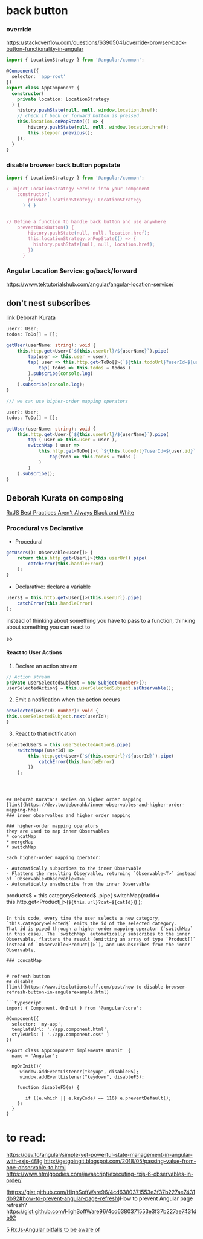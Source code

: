
# back button

### override
https://stackoverflow.com/questions/63905041/override-browser-back-button-functionality-in-angular

```typescript
import { LocationStrategy } from '@angular/common';

@Component({
  selector: 'app-root'
})
export class AppComponent {
  constructor(
    private location: LocationStrategy
  ) {
    history.pushState(null, null, window.location.href);
    // check if back or forward button is pressed.
    this.location.onPopState(() => {
        history.pushState(null, null, window.location.href);
        this.stepper.previous();
    });
  }
}
```

### disable browser back button popstate
```typescript
import { LocationStrategy } from '@angular/common';

/ Inject LocationStrategy Service into your component
    constructor(
        private locationStrategy: LocationStrategy
      ) { }


// Define a function to handle back button and use anywhere
    preventBackButton() {
        history.pushState(null, null, location.href);
        this.locationStrategy.onPopState(() => {
          history.pushState(null, null, location.href);
        })
      }
```

### Angular Location Service: go/back/forward
https://www.tektutorialshub.com/angular/angular-location-service/


## don't nest subscribes
[link](https://www.youtube.com/watch?v=KiJ-e5QuWe4)
Deborah Kurata

```typescript
user?: User;
todos: ToDo[] = [];

getUser(userName: string): void {
	this.http.get<User>(`${this.userUrl}/${userName}`).pipe(
		tap(user => this.user = user),
		tap( user => this.http.get<ToDo[]>(`${this.todoUrl}?userId=$[user.Id]`).pipe(
			tap( todos => this.todos = todos )
		).subscribe(console.log)			
		),
	).subscribe(console.log);
}

/// we can use higher-order mapping operators

user?: User;
todos: ToDo[] = [];

getUser(userName: string): void {
	this.http.get<User>(`${this.userUrl}/${userName}`).pipe(
		tap ( user => this.user = user ),
		switchMap ( user => 
			this.http.get<ToDo[]>( `${this.todoUrl}?userId=${user.id}` ).pipe(
				tap(todo => this.todos = todos )
			)
		)
	).subscribe();
}


```


## Deborah Kurata on composing 
[RxJS Best Practices Aren't Always Black and White](https://www.youtube.com/watch?v=rQTSMbeqv7I)

### Procedural vs Declarative
* Procedural
```typescript
getUsers(): Observable<User[]> {
	return this.http.get<User[]>(this.userUrl).pipe(
		catchError(this.handleError)
	);
}
```
* Declarative: declare a variable
```typescript
users$ = this.http.get<User[]>(this.userUrl).pipe(
	catchError(this.handleError)
);
```

instead of thinking about something you have to pass to a function, thinking about something you can react to

so
#### React to User Actions
1. Declare an action stream
```typescript
// Action stream
private userSelectedSubject = new Subject<number>();
userSelectedAction$ = this.userSelectedSubject.asObservable();
```
2. Emit a notification when the action occurs
```typescript
onSelected(userId: number): void {
this.userSelectedSubject.next(userId);
}
```
3. React to that notification
```typescript
selectedUser$ = this.userSelectedAction$.pipe(
	switchMap((userId) =>
		this.http.get<User>(`${this.userUrl}/${userId}`).pipe(
			catchError(this.handleError)
		))
	);
```

```



## Deborah Kurata's series on higher order mapping
[link](https://dev.to/deborahk/inner-observables-and-higher-order-mapping-hhe)
### inner observalbes and higher order mapping

### higher-order mapping operators
they are used to map inner Observables
* concatMap
* mergeMap
* switchMap

Each higher-order mapping operator:

- Automatically subscribes to the inner Observable
- Flattens the resulting Observable, returning `Observable<T>` instead of `Observable<Observable<T>>`
- Automatically unsubscribe from the inner Observable

```
products$ = this.categorySelected$
  .pipe(
       switchMap(catId=>
            this.http.get<Product[]>(`${this.url}?cat=${catId}`))
  );
```

In this code, every time the user selects a new category, `this.categorySelected$` emits the id of the selected category. 
That id is piped through a higher-order mapping operator (`switchMap` in this case). The `switchMap` automatically subscribes to the inner Observable, flattens the result (emitting an array of type `Product[]` instead of `Observable<Product[]>`), and unsubscribes from the inner Observable.

### concatMap


# refresh button
## disable
[link](https://www.itsolutionstuff.com/post/how-to-disable-browser-refresh-button-in-angularexample.html)

```typescript
import { Component, OnInit } from '@angular/core';

@Component({
  selector: 'my-app',
  templateUrl: './app.component.html',
  styleUrls: [ './app.component.css' ]
})

export class AppComponent implements OnInit  {
  name = 'Angular';

  ngOnInit(){
     window.addEventListener("keyup", disableF5);
     window.addEventListener("keydown", disableF5);

    function disableF5(e) {
	    
       if ((e.which || e.keyCode) == 116) e.preventDefault(); 
    };
  }
}
```



# to read:
https://dev.to/angular/simple-yet-powerful-state-management-in-angular-with-rxjs-4f8g
http://getgoingit.blogspot.com/2018/05/passing-value-from-one-observable-to.html
https://www.htmlgoodies.com/javascript/executing-rxjs-6-observables-in-order/

(https://gist.github.com/HighSoftWare96/4cd6380371553e3f37b227ae7431db92#how-to-prevent-angular-page-refresh)How to prevent Angular page refresh?
https://gist.github.com/HighSoftWare96/4cd6380371553e3f37b227ae7431db92

[5 RxJs-Angular pitfalls to be aware of](https://blog.angulartraining.com/5-rxjs-angular-pitfalls-to-be-aware-of-160adfd402d8)
